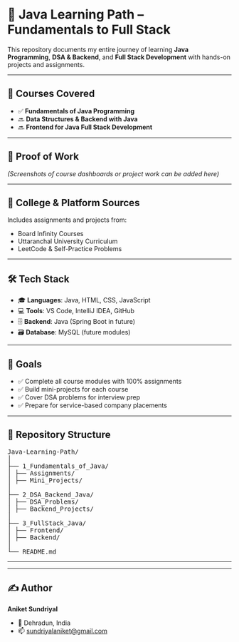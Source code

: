 # 🚀 Java Learning Path – Fundamentals to Full Stack  

This repository documents my entire journey of learning **Java Programming**, **DSA & Backend**, and **Full Stack Development** with hands-on projects and assignments.  

---

## 📘 Courses Covered  
- ✅ **Fundamentals of Java Programming**  
- 🔜 **Data Structures & Backend with Java**  
- 🔜 **Frontend for Java Full Stack Development**  

---

## 🧪 Proof of Work  
*(Screenshots of course dashboards or project work can be added here)*  

---

## 🏫 College & Platform Sources  
Includes assignments and projects from:  
- Board Infinity Courses  
- Uttaranchal University Curriculum  
- LeetCode & Self-Practice Problems  

---

## 🛠️ Tech Stack  
- 🎓 **Languages**: Java, HTML, CSS, JavaScript  
- 💻 **Tools**: VS Code, IntelliJ IDEA, GitHub  
- 🗄 **Backend**: Java (Spring Boot in future)  
- 🗃 **Database**: MySQL (future modules)  

---

## 🎯 Goals  
- ✅ Complete all course modules with 100% assignments  
- ✅ Build mini-projects for each course  
- ✅ Cover DSA problems for interview prep  
- ✅ Prepare for service-based company placements  

---

## 📂 Repository Structure  
<pre>
Java-Learning-Path/
│
├── 1_Fundamentals_of_Java/
│ ├── Assignments/
│ ├── Mini_Projects/
│
├── 2_DSA_Backend_Java/
│ ├── DSA_Problems/
│ ├── Backend_Projects/
│
├── 3_FullStack_Java/
│ ├── Frontend/
│ ├── Backend/
│
└── README.md
</pre>

---

---

## ✍️ Author  
**Aniket Sundriyal**  
- 📍 Dehradun, India  
- 📫 sundriyalaniket@gmail.com  
